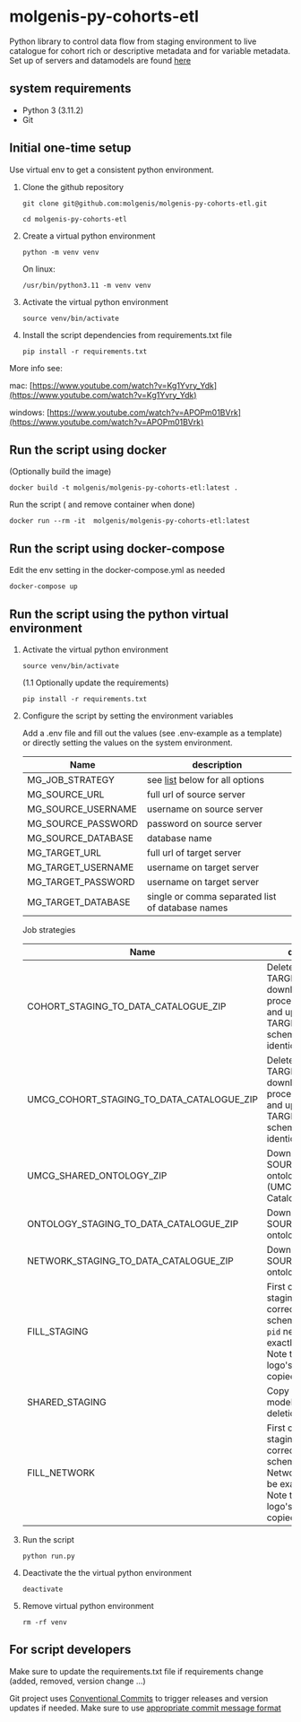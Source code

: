 # molgenis-py-cohorts-etl

Python library to control data flow from staging environment to live catalogue for cohort rich or descriptive metadata and for variable metadata. Set up of servers and datamodels are found [here](https://github.com/molgenis/molgenis-py-cohorts-etl/datamodels)

## system requirements

- Python 3 (3.11.2)
- Git

## Initial one-time setup

Use virtual env to get a consistent python environment.

1. Clone the github repository

    `git clone git@github.com:molgenis/molgenis-py-cohorts-etl.git`

    `cd molgenis-py-cohorts-etl`

2. Create a virtual python environment

    `python -m venv venv`

    On linux:

    `/usr/bin/python3.11 -m venv venv`

3. Activate the virtual python environment

    `source venv/bin/activate`

4. Install the script dependencies from requirements.txt file

    `pip install -r requirements.txt`

More info see:

mac: [https://www.youtube.com/watch?v=Kg1Yvry_Ydk](https://www.youtube.com/watch?v=Kg1Yvry_Ydk)

windows: [https://www.youtube.com/watch?v=APOPm01BVrk](https://www.youtube.com/watch?v=APOPm01BVrk)

## Run the script using docker

(Optionally build the image)

`docker build -t molgenis/molgenis-py-cohorts-etl:latest .`

Run the script ( and remove container when done)

`docker run --rm -it  molgenis/molgenis-py-cohorts-etl:latest`

## Run the script using docker-compose  

Edit the env setting in the docker-compose.yml as needed

`docker-compose up`

## Run the script using the python virtual environment

1. Activate the virtual python environment

    `source venv/bin/activate`

    (1.1 Optionally update the requirements)

    `pip install -r requirements.txt`

2. Configure the script by setting the environment variables

    Add a .env file and fill out the values (see .env-example as a template) or directly setting the values on the system environment.

    | Name        | description  |
    | ------------- | ------------- |
    | MG_JOB_STRATEGY | see [list](/README.md#job-strategies) below for all options |
    | MG_SOURCE_URL | full url of source server |
    | MG_SOURCE_USERNAME | username on source server |
    | MG_SOURCE_PASSWORD | password on source server |
    | MG_SOURCE_DATABASE | database name |
    | MG_TARGET_URL | full url of target server |
    | MG_TARGET_USERNAME | username on target server |
    | MG_TARGET_PASSWORD | username on target server |
    | MG_TARGET_DATABASE | single or comma separated list of database names |

    Job strategies

    | Name        | description | SOURCE | TARGET |
    | ----------- | ----------- | ------ | ------ |
    | COHORT_STAGING_TO_DATA_CATALOGUE_ZIP | Delete cohort on the TARGET by  `pid`, download and process SOURCE zip and upload to TARGET (make sure schema name is identical to `pid`)| CohortStaging | Catalogue |
    | UMCG_COHORT_STAGING_TO_DATA_CATALOGUE_ZIP | Delete cohort on the TARGET by  `pid`, download and process SOURCE zip and upload to TARGET (make sure schema name is identical to `pid`) | UMCG CohortStaging | UMCG Catalogue |
    | UMCG_SHARED_ONTOLOGY_ZIP | Download zip from SOURCE and upload ontology to TARGET (UMCG CatalogueOntologies) | UMCG SharedStaging | UMCG CatalogueOntologies |
    | ONTOLOGY_STAGING_TO_DATA_CATALOGUE_ZIP | Download zip from SOURCE and upload ontology to TARGET  | CatalogueOntologies | CatalogueOntologies |
    | NETWORK_STAGING_TO_DATA_CATALOGUE_ZIP | Download zip from SOURCE and upload ontology to TARGET | NetworkStaging | Catalogue |
    | FILL_STAGING | First create cohort staging area with the correct model, the schema and Cohorts `pid` need to be exactly the same.  Note that files like logo's will not be copied over!| Catalogue | CohortStaging |
    | SHARED_STAGING | Copy SharedStaging model tables, no deletion.| SharedStaging | Catalogue |
    | FILL_NETWORK | First create network staging area with the correct model, the schema and Networks `pid` need to be exactly the same.  Note that files like logo's will not be copied over! | Catalogue | NetworkStaging |

3. Run the script

    `python run.py`

4. Deactivate the the virtual python environment

    `deactivate`

5. Remove virtual python environment

    `rm -rf venv`

## For script developers

Make sure to update the requirements.txt file if requirements change (added, removed, version change ...)

Git project uses [Conventional Commits](https://www.conventionalcommits.org/en/v1.0.0/) to trigger releases and version updates if needed.
Make sure to use [appropriate commit message format](https://www.conventionalcommits.org/en/v1.0.0/#specification)
